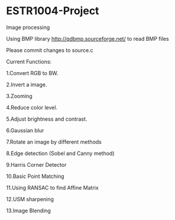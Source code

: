 # ESTR1004-Project
Image processing

Using BMP library http://qdbmp.sourceforge.net/ to read BMP files

Please commit changes to source.c


Current Functions:

1.Convert RGB to BW.

2.Invert a image.

3.Zooming

4.Reduce color level.

5.Adjust brightness and contrast.

6.Gaussian blur

7.Rotate an image by different methods

8.Edge detection (Sobel and Canny method)

9.Harris Corner Detector

10.Basic Point Matching

11.Using RANSAC to find Affine Matrix

12.USM sharpening

13.Image Blending

